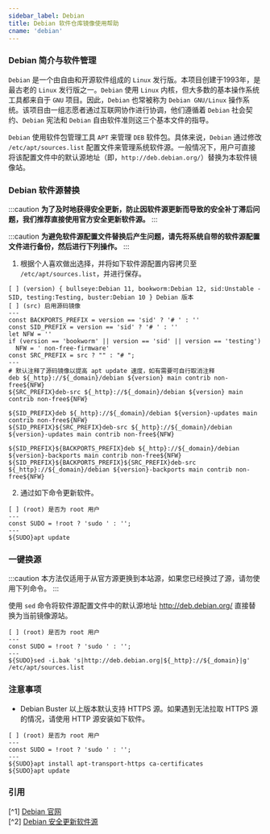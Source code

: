 ```yaml
---
sidebar_label: Debian
title: Debian 软件仓库镜像使用帮助
cname: 'debian'
---
```


### Debian 简介与软件管理

`Debian` 是一个由自由和开源软件组成的 `Linux` 发行版。本项目创建于1993年，是最古老的 `Linux` 发行版之一。`Debian` 使用 `Linux` 内核，但大多数的基本操作系统工具都来自于 `GNU` 项目。因此，`Debian` 也常被称为 `Debian GNU/Linux` 操作系统。该项目由一组志愿者通过互联网协作进行协调，他们遵循着 `Debian` 社会契约、`Debian` 宪法和 `Debian` 自由软件准则这三个基本文件的指导。

`Debian` 使用软件包管理工具 `APT` 来管理 `DEB` 软件包。具体来说，`Debian` 通过修改 `/etc/apt/sources.list` 配置文件来管理系统软件源。一般情况下，用户可直接将该配置文件中的默认源地址（即，`http://deb.debian.org/`）替换为本软件镜像站。

### Debian 软件源替换

:::caution
**为了及时地获得安全更新，防止因软件源更新而导致的安全补丁滞后问题，我们推荐直接使用官方安全更新软件源。**
:::

:::caution
**为避免软件源配置文件替换后产生问题，请先将系统自带的软件源配置文件进行备份，然后进行下列操作。**
:::

1. 根据个人喜欢做出选择，并将如下软件源配置内容拷贝至 `/etc/apt/sources.list`，并进行保存。

```shell varcode
[ ] (version) { bullseye:Debian 11, bookworm:Debian 12, sid:Unstable - SID, testing:Testing, buster:Debian 10 } Debian 版本
[ ] (src) 启用源码镜像
---
const BACKPORTS_PREFIX = version == 'sid' ? '# ' : ''
const SID_PREFIX = version == 'sid' ? '# ' : ''
let NFW = ''
if (version == 'bookworm' || version == 'sid' || version == 'testing') 
  NFW = ' non-free-firmware'
const SRC_PREFIX = src ? "" : "# ";
---
# 默认注释了源码镜像以提高 apt update 速度，如有需要可自行取消注释
deb ${_http}://${_domain}/debian ${version} main contrib non-free${NFW}
${SRC_PREFIX}deb-src ${_http}://${_domain}/debian ${version} main contrib non-free${NFW}

${SID_PREFIX}deb ${_http}://${_domain}/debian ${version}-updates main contrib non-free${NFW}
${SID_PREFIX}${SRC_PREFIX}deb-src ${_http}://${_domain}/debian ${version}-updates main contrib non-free${NFW}

${SID_PREFIX}${BACKPORTS_PREFIX}deb ${_http}://${_domain}/debian ${version}-backports main contrib non-free${NFW}
${SID_PREFIX}${BACKPORTS_PREFIX}${SRC_PREFIX}deb-src ${_http}://${_domain}/debian ${version}-backports main contrib non-free${NFW}
```

2. 通过如下命令更新软件。

```shell varcode
[ ] (root) 是否为 root 用户
---
const SUDO = !root ? 'sudo ' : '';
---
${SUDO}apt update
```

### 一键换源

:::caution
本方法仅适用于从官方源更换到本站源，如果您已经换过了源，请勿使用下列命令。
:::

使用 `sed` 命令将软件源配置文件中的默认源地址 <http://deb.debian.org/> 直接替换为当前镜像源站。

```shell varcode
[ ] (root) 是否为 root 用户
---
const SUDO = !root ? 'sudo ' : '';
---
${SUDO}sed -i.bak 's|http://deb.debian.org|${_http}://${_domain}|g' /etc/apt/sources.list
```

### 注意事项

- Debian Buster 以上版本默认支持 HTTPS 源。如果遇到无法拉取 HTTPS 源的情况，请使用 HTTP 源安装如下软件。

```shell varcode
[ ] (root) 是否为 root 用户
---
const SUDO = !root ? 'sudo ' : '';
---
${SUDO}apt install apt-transport-https ca-certificates
${SUDO}apt update
```

<!-- 2. Connection reset by peer 问题

在 apt 2.1.9 及以后的版本中，apt 的 HTTP Pipelining 特性与 Nginx 服务器疑似存在一定的不兼容问题，可能导致高带宽从镜像站下载大量软件包
（例如系统升级）时出现偶发的 Connection reset by peer 错误（详见 [Debian bug #973581](https://bugs.debian.org/cgi-bin/bugreport.cgi?bug=973581)）。

目前，用户可以通过关闭 HTTP Pipelining 特性解决此问题。
如果需要关闭，可以在使用 `apt` 命令时加上 `-o Acquire::http::Pipeline-Depth=0` 参数，
或使用以下命令将相关设置加入 apt 系统配置中：

```bash
echo "Acquire::http::Pipeline-Depth \"0\";" > /etc/apt/apt.conf.d/99nopipelining
``` -->

### 引用

[^1] [Debian 官网](https://wiki.debian.org/zh_CN/DebianIntroduction)  
[^2] [Debian 安全更新软件源](https://www.debian.org/security/faq.en.html#mirror)  